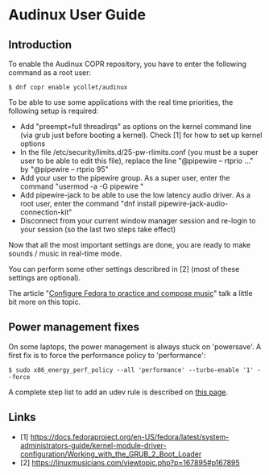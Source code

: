 # Audinux User Guide

## Introduction

To enable the Audinux COPR repository, you have to enter the following command as a root user:
```
$ dnf copr enable ycollet/audinux 
```

To be able to use some applications with the real time priorities, the following setup is required:

- Add "preempt=full threadirqs" as options on the kernel command line (via grub just before booting a kernel). Check [1] for how to set up kernel options
- In the file /etc/security/limits.d/25-pw-rlimits.conf (you must be a super user to be able to edit this file), replace the line "@pipewire   – rtprio  …" by "@pipewire   – rtprio  95"
- Add your user to the pipewire group. As a super user, enter the command "usermod -a -G pipewire <USERNAME>"
- Add pipewire-jack to be able to use the low latency audio driver. As a root user, enter the command "dnf install pipewire-jack-audio-connection-kit"
- Disconnect from your current window manager session and re-login to your session (so the last two steps take effect)

Now that all the most important settings are done, you are ready to make sounds / music in real-time mode.

You can perform some other settings describred in [2] (most of these settings are optional).

The article "[Configure Fedora to practice and compose music](https://fedoramagazine.org/configure-fedora-to-practise-and-compose-music/)" talk a little bit more on this topic.

## Power management fixes

On some laptops, the power management is always stuck on 'powersave'.
A first fix is to force the performance policy to 'performance':
```
$ sudo x86_energy_perf_policy --all 'performance' --turbo-enable '1' --force
```

A complete step list to add an udev rule is described on [this page](https://wiki.realmofespionage.xyz/linux).

## Links

- [1] <https://docs.fedoraproject.org/en-US/fedora/latest/system-administrators-guide/kernel-module-driver-configuration/Working_with_the_GRUB_2_Boot_Loader>
- [2] <https://linuxmusicians.com/viewtopic.php?p=167895#p167895>
